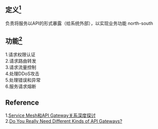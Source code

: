 ## 定义[<sup>1</sup>](#refer)   
负责将服务以API的形式暴露（给系统外部），以实现业务功能  north-south  
## 功能[<sup>2</sup>](#refer)     
1.请求权限认证  
2.请求路由转发  
3.请求流量控制  
4.处理DDoS攻击  
5.处理错误和异常  
6.服务请求熔断  





















<div id="refer"></div>  

## Reference  
1.[Service Mesh和API Gateway关系深度探讨](https://mp.weixin.qq.com/s/XPJS1C121l5Wkpp7SQJfnQ)  
2.[Do You Really Need Different Kinds of API Gateways?](https://www.nginx.com/blog/do-you-really-need-different-kinds-of-api-gateways-hint-no/)  

